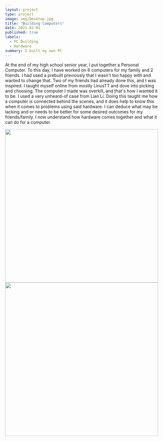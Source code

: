 ```yaml
---
layout: project
type: project
image: img/Desktop.jpg
title: "Building Computers"
date: 2021-02-01
published: true
labels:
  - PC Building
  - Hardware
summary: I built my own PC
---
```

At the end of my high school senior year, I put together a Personal Computer. To this day, I have worked on 6 computers for my family and 2 friends. I had used a prebuilt previously that I wasn't too happy with and wanted to change that. Two of my friends had already done this, and I was inspired. I taught myself online from mostly LinusTT and dove into picking and choosing. The computer I made was overkill, and that's how I wanted it to be. I used a very unheard-of case from Lian Li. Doing this taught me how a computer is connected behind the scenes, and it does help to know this when it comes to problems using said hardware. I can deduce what may be lacking and or needs to be better for some desired outcomes for my friends/family. I now understand how hardware comes together and what it can do for a computer. 

<div class="text-center p-4">
  <img width="500px" height="500px" src="../img/IMG_9039" class="img-thumbnail" >
  <img width="500px" height="500px" src="../img/IMG_7615" class="img-thumbnail" >

 
</div>






